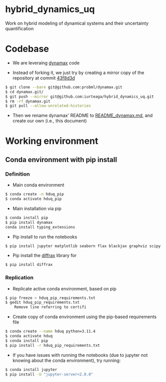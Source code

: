# hybrid_dynamics_uq
Work on hybrid modeling of dynamical systems and their uncertainty quantification

# Codebase

- We are leveraing [dynamax](https://github.com/probml/dynamax) code

- Instead of forking it, we just try by creating a mirror copy of the repository at commit [43f8d3d](https://github.com/probml/dynamax/commit/43f8d3d52bdd4a946e7a504b12a9ddc97e19803b)
```bash
$ git clone --bare git@github.com:probml/dynamax.git
$ cd dynamax.git/
$ git push --mirror git@github.com:iurteaga/hybrid_dynamics_uq.git
$ rm -rf dynamax.git
$ git pull --allow-unrelated-histories
```

- Then we rename dynamax' README to [README_dynamax.md](./README_dynamax.md), and create our own (i.e., this document)

# Working environment

## Conda environment with pip install

### Definition

- Main conda environment
```bash
$ conda create -n hduq_pip
$ conda activate hduq_pip
```

- Main installation via pip
```bash
$ conda install pip
$ pip install dynamax
conda install typing_extensions
```

- Pip install to run the notebooks 
```bash
$ pip install jupyter matplotlib seaborn flax blackjax graphviz scipy
```

- Pip install the [diffrax]() library for 
```bash
$ pip install diffrax
```

### Replication

- Replicate active conda environment, based on pip
```bash
$ pip freeze > hduq_pip_requirements.txt
$ gedit hduq_pip_requirements.txt
    Remove line referring to certifi
```

- Create copy of conda environment using the pip-based requirements file

```bash
$ conda create --name hduq python=3.11.4
$ conda activate hduq
$ conda install pip
$ pip install -r hduq_pip_requirements.txt
```

- If you have issues with running the notebooks (due to jupyter not knowing about the conda environment), try running:
```bash
$ conda install jupyter
$ pip install -U "jupyter-server<2.0.0"
```
